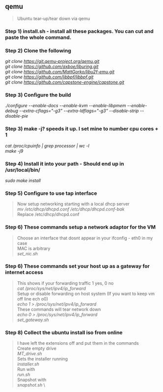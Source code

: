## qemu
> Ubuntu tear-up/tear down via qemu

### Step 1) install.sh - install all these packages. You can cut and paste the whole command.

### Step 2) Clone the following
_git clone https://git.qemu-project.org/qemu.git_ \
_git clone https://github.com/axboe/liburing.git_ \
_git clone https://github.com/MattGorko/libu2f-emu.git_ \
_git clone https://github.com/libbpf/libbpf.git_ \
_git clone https://github.com/capstone-engine/capstone.git_
  
### Step 3) Configure the build
_./configure --enable-docs --enable-kvm --enable-libpmem --enable-debug --extra-cflags="-g3" --extra-ldflags="-g3" --disable-strip --disable-pie_

### Step 3) make -j? speeds it up. I set mine to number cpu cores + 1
_cat /proc/cpuinfo | grep processor | wc -l_ \
_make -j9_

### Step 4) Install it into your path - Should end up in /usr/local/bin/
_sudo make install_

### Step 5) Configure to use tap interface
> Now setup networking starting with a local dhcp server \
_mv /etc/dhcp/dhcpd.conf /etc/dhcp/dhcpd.conf-bak_ \
> Replace /etc/dhcp/dhcpd.conf

### Step 6) These commands setup a network adaptor for the VM
> Choose an interface that dosnt appear in your ifconfig - eth0 in my case \
> MAC is arbitrary \
_set_nic.sh_

### Step 6) These commands set your host up as a gateway for internet access
> This shows if your forwarding traffic 1 yes, 0 no \
_cat /proc/sys/net/ipv4/ip_forward_ \
> Setup or disable forwarding on host system (If you want to keep vm off line ech o0) \
_echo 1 > /proc/sys/net/ipv4/ip_forward_ \
> These commands will tear network down \
_echo 0 > /proc/sys/net/ipv4/ip_forward_ \
_set_gateway.sh_

### Step 8) Collect the ubuntu install iso from online
> I have left the extensions off and put them in the commands \
> Create empty drive \
_MT_drive.sh_ \
> Sets the installer running \
_installer.sh_ \
> Run with \
_run.sh_ \
> Snapshot with \
_snapshot.sh_ \
